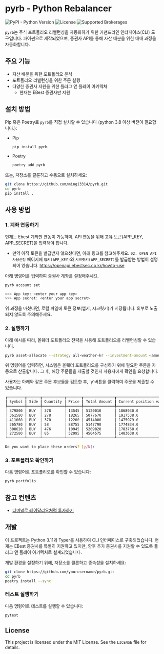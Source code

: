 # pyrb - Python Rebalancer

![PyPI - Python Version](https://img.shields.io/pypi/pyversions/pyrb)
![License](https://img.shields.io/badge/License-MIT-green)
![Supported Brokerages](https://img.shields.io/badge/Supported%20Brokerages-EBest-orange)

`pyrb`는 주식 포트폴리오 리밸런싱을 자동화하기 위한 커맨드라인 인터페이스(CLI) 도구입니다.
파이썬으로 제작되었으며, 증권사 API를 통해 자산 배분을 위한 매매 과정을 자동화합니다.

## 주요 기능

- 자산 배분을 위한 포트폴리오 분석
- 포트폴리오 리밸런싱을 위한 주문 실행
- 다양한 증권사 지원을 위한 플러그 앤 플레이 아키텍처
  - 현재는 EBest 증권사만 지원

## 설치 방법

Pip 혹은 Poetry로 `pyrb`를 직접 설치할 수 있습니다 (python 3.8 이상 버전이 필요합니다.):

- Pip

  ```bash
  pip install pyrb
  ```

- Poetry

  ```bash
  poetry add pyrb
  ```

또는, 저장소를 클론하고 수동으로 설치하세요:

```bash
git clone https://github.com/mingi3314/pyrb.git
cd pyrb
pip install .
```

## 사용 방법

### 1. 계좌 연동하기

현재는 Ebest 계좌만 연동이 가능하며, API 연동을 위해 고유 토큰(APP_KEY, APP_SECRET)을 입력해야 합니다.

- 만약 아직 토큰을 발급받지 않으셨다면, 아래 링크를 참고해주세요.
`02. OPEN API 사용신청` 페이지에 `앱키(APP_KEY)`와 `시크릿키(APP_SECRET)`를 발급받는 방법이 설명되어 있습니다.
<https://openapi.ebestsec.co.kr/howto-use>

아래 명령어를 입력하여 증권사 계좌를 설정해주세요.

```bash
pyrb account set
```

```bash
>>> App key: <enter your app key>
>>> App secret: <enter your app secret>
```

위 과정을 마쳤다면, 로컬 파일에 토큰 정보(앱키, 시크릿키)가 저장됩니다. 외부로 노출되지 않도록 주의해주세요.

### 2. 실행하기

아래 예시를 따라, 올웨더 포트폴리오 전략을 사용해 포트폴리오를 리밸런싱할 수 있습니다.

```bash
pyrb asset-allocate --strategy all-weather-kr --investment-amount <amount-you-want-to-invest>
```

위 명령어를 입력하면, 시스템은 올웨더 포트폴리오를 구성하기 위해 필요한 주문을 자동으로 산출합니다.
그 후, 해당 주문들을 제출할 것인지 사용자에게 확인을 요청합니다.

사용자는 아래와 같은 주문 후보들을 검토한 후, 'y'버튼을 클릭하여 주문을 제출할 수 있습니다.

```bash
┏━━━━━━━━┳━━━━━━┳━━━━━━━━━━┳━━━━━━━┳━━━━━━━━━━━━━━┳━━━━━━━━━━━━━━━━━━━━━━━━┳━━━━━━━━━━━━━━━━━━━━━━━━━┓
┃ Symbol ┃ Side ┃ Quantity ┃ Price ┃ Total Amount ┃ Current position value ┃ Expected position value ┃
┡━━━━━━━━╇━━━━━━╇━━━━━━━━━━╇━━━━━━━╇━━━━━━━━━━━━━━╇━━━━━━━━━━━━━━━━━━━━━━━━╇━━━━━━━━━━━━━━━━━━━━━━━━━┩
│ 379800 │ BUY  │ 378      │ 13545 │ 5120010      │ 1868930.0              │ 6988940.0               │
│ 361580 │ BUY  │ 278      │ 18265 │ 5077670      │ 1917538.0              │ 6995208.0               │
│ 411060 │ BUY  │ 370      │ 12200 │ 4514000      │ 1475979.0              │ 5989979.0               │
│ 365780 │ BUY  │ 58       │ 88755 │ 5147790      │ 1774834.0              │ 6922624.0               │
│ 308620 │ BUY  │ 476      │ 10945 │ 5209820      │ 1783768.0              │ 6993588.0               │
│ 272580 │ BUY  │ 85       │ 52995 │ 4504575      │ 1483638.0              │ 5988213.0               │
└────────┴──────┴──────────┴───────┴──────────────┴────────────────────────┴─────────────────────────┘

Do you want to place these orders? [y/N]: 
```

### 3. 포트폴리오 확인하기

다음 명령어로 포트폴리오를 확인할 수 있습니다:

```bash
pyrb portfolio
```

## 참고 컨텐츠

- [터미널로 레이달리오처럼 투자하기](https://pyrb.notion.site/72be8072f25f4a3680de53e7e719bb45)

## 개발

이 프로젝트는 Python 3.11과 Typer를 사용하여 CLI 인터페이스로 구축되었습니다. 현재는 EBest 증권사를 특별히 지원하고 있지만, 향후 추가 증권사를 지원할 수 있도록 플러그 앤 플레이 아키텍처로 설계되었습니다.

개발 환경을 설정하기 위해, 저장소를 클론하고 종속성을 설치하세요:

```bash
git clone https://github.com/yourusername/pyrb.git
cd pyrb
poetry install --sync
```

### 테스트 실행하기

다음 명령어로 테스트를 실행할 수 있습니다:

```bash
pytest
```

## License

This project is licensed under the MIT License. See the `LICENSE` file for details.
